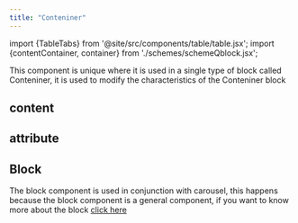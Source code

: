 ```yaml
---
title: "Conteniner"
---
```


import {TableTabs} from '@site/src/components/table/table.jsx';
import {contentContainer, container} from './schemes/schemeQblock.jsx';

This component is unique where it is used in a single type of block called Conteniner, it is used to modify the characteristics of the Conteniner block


## content
<TableTabs tabsContent={contentContainer} />

## attribute
<TableTabs tabsContent={container} />

## Block
The block component is used in conjunction with carousel, this happens because the block component is a general component, if you want to know more about the block [click here](./block)